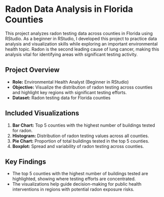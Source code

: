# **Radon Data Analysis in Florida Counties**

This project analyzes radon testing data across counties in Florida using RStudio. As a beginner in RStudio, I developed this project to practice data analysis and visualization skills while exploring an important environmental health topic. Radon is the second leading cause of lung cancer, making this analysis vital for identifying areas with significant testing activity.

## **Project Overview**
- **Role:** Environmental Health Analyst (Beginner in RStudio)
- **Objective:** Visualize the distribution of radon testing across counties and highlight key regions with significant testing efforts.
- **Dataset:** Radon testing data for Florida counties

## **Included Visualizations**
1. **Bar Chart:** Top 5 counties with the highest number of buildings tested for radon.
2. **Histogram:** Distribution of radon testing values across all counties.
3. **Pie Chart:** Proportion of total buildings tested in the top 5 counties.
4. **Boxplot:** Spread and variability of radon testing across counties.

## **Key Findings**
- The top 5 counties with the highest number of buildings tested are highlighted, showing where testing efforts are concentrated.
- The visualizations help guide decision-making for public health interventions in regions with potential radon exposure risks.
